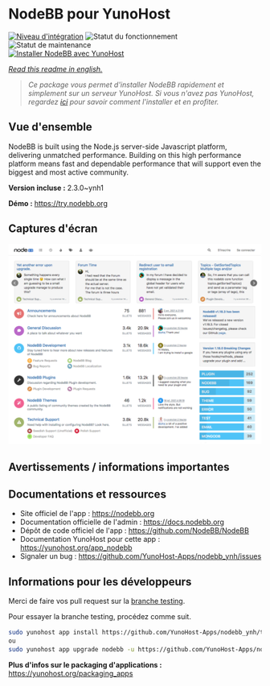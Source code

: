 <!--
N.B.: This README was automatically generated by https://github.com/YunoHost/apps/tree/master/tools/README-generator
It shall NOT be edited by hand.
-->

# NodeBB pour YunoHost

[![Niveau d'intégration](https://dash.yunohost.org/integration/nodebb.svg)](https://dash.yunohost.org/appci/app/nodebb) ![Statut du fonctionnement](https://ci-apps.yunohost.org/ci/badges/nodebb.status.svg) ![Statut de maintenance](https://ci-apps.yunohost.org/ci/badges/nodebb.maintain.svg)  
[![Installer NodeBB avec YunoHost](https://install-app.yunohost.org/install-with-yunohost.svg)](https://install-app.yunohost.org/?app=nodebb)

*[Read this readme in english.](./README.md)*

> *Ce package vous permet d'installer NodeBB rapidement et simplement sur un serveur YunoHost.
Si vous n'avez pas YunoHost, regardez [ici](https://yunohost.org/#/install) pour savoir comment l'installer et en profiter.*

## Vue d'ensemble

NodeBB is built using the Node.js server-side Javascript platform, delivering unmatched performance.
Building on this high performance platform means fast and dependable performance that will support even the biggest and most active community.

**Version incluse :** 2.3.0~ynh1

**Démo :** https://try.nodebb.org

## Captures d'écran

![Capture d'écran de NodeBB](./doc/screenshots/screenshot.png)

## Avertissements / informations importantes



## Documentations et ressources

* Site officiel de l'app : <https://nodebb.org>
* Documentation officielle de l'admin : <https://docs.nodebb.org>
* Dépôt de code officiel de l'app : <https://github.com/NodeBB/NodeBB>
* Documentation YunoHost pour cette app : <https://yunohost.org/app_nodebb>
* Signaler un bug : <https://github.com/YunoHost-Apps/nodebb_ynh/issues>

## Informations pour les développeurs

Merci de faire vos pull request sur la [branche testing](https://github.com/YunoHost-Apps/nodebb_ynh/tree/testing).

Pour essayer la branche testing, procédez comme suit.

``` bash
sudo yunohost app install https://github.com/YunoHost-Apps/nodebb_ynh/tree/testing --debug
ou
sudo yunohost app upgrade nodebb -u https://github.com/YunoHost-Apps/nodebb_ynh/tree/testing --debug
```

**Plus d'infos sur le packaging d'applications :** <https://yunohost.org/packaging_apps>
